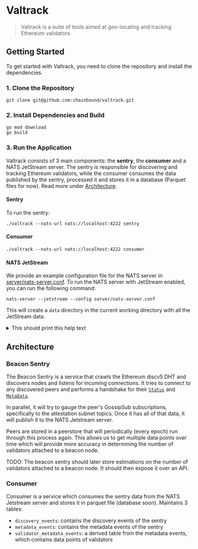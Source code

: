# Valtrack

> Valtrack is a suite of tools aimed at geo-locating and tracking Ethereum validators.

## Getting Started

To get started with Valtrack, you need to clone the repository and install the dependencies.

### 1. Clone the Repository

```shell
git clone git@github.com:chainbound/valtrack.git
```

### 2. Install Dependencies and Build

```shell
go mod download
go build
```

### 3. Run the Application
Valtrack consists of 3 main components: the **sentry**, the **consumer** and a NATS JetStream server. The sentry is responsible for discovering and tracking Ethereum validators, while the consumer consumes the data published by the sentry, processed it and stores it in a database (Parquet files for now). Read more under [Architecture](#architecture).

#### Sentry
To run the sentry:
```shell
./valtrack --nats-url nats://localhost:4222 sentry
```

#### Consumer
```shell
./valtrack --nats-url nats://localhost:4222 consumer
```

#### NATS JetStream
We provide an example configuration file for the NATS server in [server/nats-server.conf](server/nats-server.conf). To run the NATS server with JetStream enabled, you can run the following command:
```shell
nats-server --jetstream --config server/nats-server.conf
```

This will create a `data` directory in the current working directory with all the JetStream data.

<details>
<summary>This should print this help text</summary>

```text
NAME:
   valtrack - Ethereum consensus validator tracking tool

USAGE:
   valtrack [global options] command [command options] [arguments...]

COMMANDS:
   sentry    run the sentry node
   consumer  run the consumer
   help, h   Shows a list of commands or help for one command

GLOBAL OPTIONS:
   --log-level value, -l value  log level (default: "info")
   --nats-url value, -n value   NATS server URL (needs JetStream) (default: "nats://localhost:4222")
   --help, -h                   show help
```

</details>

## Architecture

### Beacon Sentry

The Beacon Sentry is a service that crawls the Ethereum discv5 DHT and discovers nodes and listens for incoming connections.
It tries to connect to any discovered peers and performs a handshake for their [`Status`](https://github.com/ethereum/consensus-specs/blob/dev/specs/phase0/p2p-interface.md#status) and [`MetaData`](https://github.com/ethereum/consensus-specs/blob/dev/specs/phase0/p2p-interface.md#metadata).

In parallel, it will try to gauge the peer's GossipSub subscriptions, specifically to the attestation subnet topics. Once it has all of that data,
it will publish it to the NATS Jetstream server.

Peers are stored in a peerstore that will periodically (every epoch) run through this process again. This allows us to get multiple data points over time which will provide more accuracy in determining the number of validators attached to a beacon node.

TODO: The beacon sentry should later store estimations on the number of validators attached to a beacon node. It should then expose it over an API.

### Consumer
Consumer is a service which consumes the sentry data from the NATS Jetstream server and stores it in parquet file (database soon). Maintains 3 tables:
- `discovery_events`: contains the discovery events of the sentry
- `metadata_events`: contains the metadata events of the sentry 
- `validator_metadata_events`: a derived table from the metadata events, which contains data points of validators

